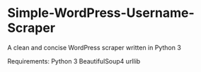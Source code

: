 # Simple-WordPress-Username-Scraper
A clean and concise WordPress scraper written in Python 3

Requirements:
Python 3
BeautifulSoup4
urllib
